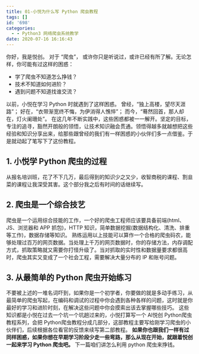 ```yaml
---
title: 01-小悦为什么写 Python 爬虫教程
tags: []
id: '698'
categories:
  - - Python3 网络爬虫系统教学
date: 2020-07-16 16:16:43
---
```


你好，我是悦创。 对于 “爬虫”， 或许你只是听说过，或许已经有所了解。无论怎样，你可能有过这样的困惑：

*   学了爬虫不知道怎么挣钱？
*   技术不知道如何进阶？
*   遇到问题不知道找谁交流？

以前，小悦在学习 Python 时就遇到了这样困惑。 曾经，“独上高楼，望尽天涯路”； 好在，“衣带渐宽终不悔，为伊消得人憔悴”； 而今，“蓦然回首，那人却在，灯火阑珊处”。 在这几年不断实践中，这些困惑都被一一解开。坚定的目标，专注的追寻，豁然开朗般的领悟，让技术知识融会贯通。领悟得越多就越想把这些经验和知识分享出来，给那些跟曾经的我们有一样困惑的小伙伴们多一点借鉴。于是就动起了笔写下了这份教程。

## 1\. 小悦学 Python 爬虫的过程

从报名培训班，花了不下几万，最后得到的知识少之又少，收智商税的课程、割韭菜的课程让我深受其害。这个部分我之后有时间的话继续写。

## 2\. 爬虫是一个综合技艺

爬虫是一个运用综合技能的工作，一个好的爬虫工程师应该要具备前端(html、JS、浏览器和 APP 抓包)，HTTP 知识，简单数据挖掘(数据结构化、清洗、排重等工作)，数据存储等知识。 熟练运用以上技能可以算作一个合格的爬虫码农，能够处理过百万的网页数据。当处理上千万的网页数据时，你的存储方法，内存调配方式，抓取策略就又需要你打怪升级了。当对抓取的实时性和数据量要求都很高时，爬虫其实又变成了一个社会工程，需要解决大量分布的 IP 和账号问题。

## 3\. 从最简单的 Python 爬虫开始练习

不要被上述的一堆名词吓到，如果你是一个初学者，你要做的就是多动手练习，从最简单的爬虫写起，在编码和调试的过程中你会遇到各种各样的问题，这时就是你最好的学习和进阶时刻，在解决这些问题中你会摸索出该去掌握哪些技巧。 这些知识都是小悦在过去一个坑一个坑趟过来的，小悦打算写一个 AI悦创 Python爬虫教程系列，会把 Python爬虫教程分成几部分，这部教程主要写给刚学习爬虫的小伙伴们，后续根据各位看官的反馈来续写第二部教程。 **如果你也跟我们一样有过同样困惑，如果你想在早期学习阶段少走一些弯路，那么从现在开始，就跟着悦创一起来学习 Python 爬虫吧。** 下一篇咱们讲怎么利用 python 爬虫来挣钱。